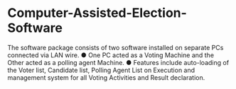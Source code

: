 # Computer-Assisted-Election-Software
The software package consists of two software installed on separate PCs connected via LAN wire. ● One PC acted as a Voting Machine and the Other acted as a polling agent Machine. ● Features include auto-loading of the Voter list, Candidate list, Polling Agent List on Execution and management system for all Voting Activities and Result declaration.
